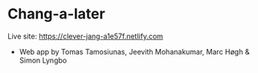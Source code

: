 # Chang-a-later

Live site: https://clever-jang-a1e57f.netlify.com
- Web app by Tomas Tamosiunas, Jeevith Mohanakumar, Marc Høgh & Simon Lyngbo
